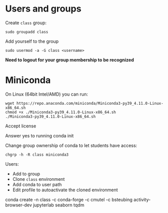 # Users and groups

Create `class` group:

    sudo groupadd class

Add yourself to the group

    sudo usermod -a -G class <username>

**Need to logout for your group membership to be recognized**

# Miniconda

On Linux (64bit Intel/AMD) you can run:

    wget https://repo.anaconda.com/miniconda/Miniconda3-py39_4.11.0-Linux-x86_64.sh
    chmod +x ./Miniconda3-py39_4.11.0-Linux-x86_64.sh
    ./Miniconda3-py39_4.11.0-Linux-x86_64.sh

Accept license

Answer yes to running conda init

Change group ownership of conda to let students have access:

    chgrp -h -R class miniconda3




Users:

- Add to group
- Clone `class` environment
- Add conda to user path
- Edit profile to autoactivate the cloned environment

conda create -n class -c conda-forge -c cmutel -c bsteubing activity-browser-dev jupyterlab seaborn tqdm

